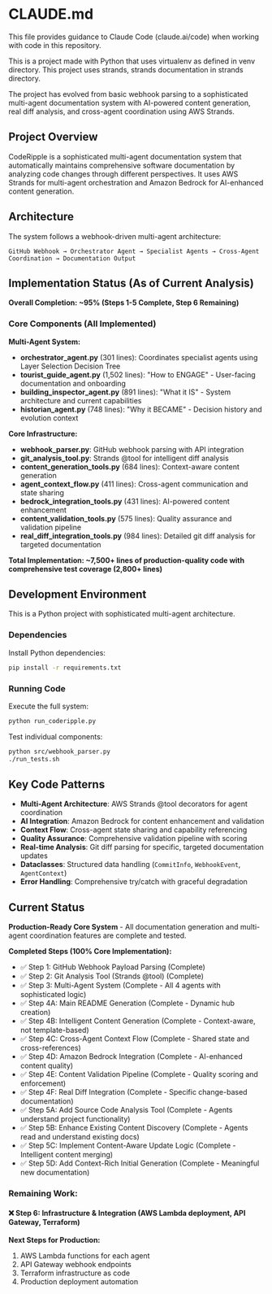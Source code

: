 # CLAUDE.md

This file provides guidance to Claude Code (claude.ai/code) when working with code in this repository.

This is a project made with Python that uses virtualenv as defined in venv directory. This project uses
strands, strands documentation in strands directory. 

The project has evolved from basic webhook parsing to a sophisticated multi-agent documentation system with
AI-powered content generation, real diff analysis, and cross-agent coordination using AWS Strands.

## Project Overview

CodeRipple is a sophisticated multi-agent documentation system that automatically maintains comprehensive software documentation by analyzing code changes through different perspectives. It uses AWS Strands for multi-agent orchestration and Amazon Bedrock for AI-enhanced content generation.

## Architecture

The system follows a webhook-driven multi-agent architecture:
```
GitHub Webhook → Orchestrator Agent → Specialist Agents → Cross-Agent Coordination → Documentation Output
```

## Implementation Status (As of Current Analysis)

**Overall Completion: ~95% (Steps 1-5 Complete, Step 6 Remaining)**

### Core Components (All Implemented)

**Multi-Agent System:**
- **orchestrator_agent.py** (301 lines): Coordinates specialist agents using Layer Selection Decision Tree
- **tourist_guide_agent.py** (1,502 lines): "How to ENGAGE" - User-facing documentation and onboarding
- **building_inspector_agent.py** (891 lines): "What it IS" - System architecture and current capabilities
- **historian_agent.py** (748 lines): "Why it BECAME" - Decision history and evolution context

**Core Infrastructure:**
- **webhook_parser.py**: GitHub webhook parsing with API integration
- **git_analysis_tool.py**: Strands @tool for intelligent diff analysis
- **content_generation_tools.py** (684 lines): Context-aware content generation
- **agent_context_flow.py** (411 lines): Cross-agent communication and state sharing
- **bedrock_integration_tools.py** (431 lines): AI-powered content enhancement
- **content_validation_tools.py** (575 lines): Quality assurance and validation pipeline
- **real_diff_integration_tools.py** (984 lines): Detailed git diff analysis for targeted documentation

**Total Implementation: ~7,500+ lines of production-quality code with comprehensive test coverage (2,800+ lines)**

## Development Environment

This is a Python project with sophisticated multi-agent architecture.

### Dependencies
Install Python dependencies:
```bash
pip install -r requirements.txt
```

### Running Code
Execute the full system:
```bash
python run_coderipple.py
```

Test individual components:
```bash
python src/webhook_parser.py
./run_tests.sh
```

## Key Code Patterns

- **Multi-Agent Architecture**: AWS Strands @tool decorators for agent coordination
- **AI Integration**: Amazon Bedrock for content enhancement and validation
- **Context Flow**: Cross-agent state sharing and capability referencing
- **Quality Assurance**: Comprehensive validation pipeline with scoring
- **Real-time Analysis**: Git diff parsing for specific, targeted documentation updates
- **Dataclasses**: Structured data handling (`CommitInfo`, `WebhookEvent`, `AgentContext`)
- **Error Handling**: Comprehensive try/catch with graceful degradation

## Current Status

**Production-Ready Core System** - All documentation generation and multi-agent coordination features are complete and tested.

**Completed Steps (100% Core Implementation):**
- ✅ Step 1: GitHub Webhook Payload Parsing (Complete)
- ✅ Step 2: Git Analysis Tool (Strands @tool) (Complete)
- ✅ Step 3: Multi-Agent System (Complete - All 4 agents with sophisticated logic)
- ✅ Step 4A: Main README Generation (Complete - Dynamic hub creation)
- ✅ Step 4B: Intelligent Content Generation (Complete - Context-aware, not template-based)
- ✅ Step 4C: Cross-Agent Context Flow (Complete - Shared state and cross-references)
- ✅ Step 4D: Amazon Bedrock Integration (Complete - AI-enhanced content quality)
- ✅ Step 4E: Content Validation Pipeline (Complete - Quality scoring and enforcement)
- ✅ Step 4F: Real Diff Integration (Complete - Specific change-based documentation)
- ✅ Step 5A: Add Source Code Analysis Tool (Complete - Agents understand project functionality)
- ✅ Step 5B: Enhance Existing Content Discovery (Complete - Agents read and understand existing docs)
- ✅ Step 5C: Implement Content-Aware Update Logic (Complete - Intelligent content merging)
- ✅ Step 5D: Add Context-Rich Initial Generation (Complete - Meaningful new documentation)

### Remaining Work:

#### ❌ Step 6: Infrastructure & Integration (AWS Lambda deployment, API Gateway, Terraform)

**Next Steps for Production:**
1. AWS Lambda functions for each agent
2. API Gateway webhook endpoints  
3. Terraform infrastructure as code
4. Production deployment automation



